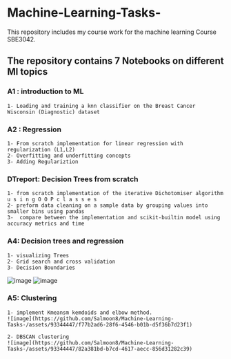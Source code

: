 # Machine-Learning-Tasks-
This repository includes my course work for the machine learning Course SBE3042. 

## The repository contains 7 Notebooks on different Ml topics

### A1 : introduction to ML
    1- Loading and training a knn classifier on the Breast Cancer Wisconsin (Diagnostic) dataset
### A2 :  Regression
    1- From scratch implementation for linear regression with regularization (L1,L2) 
    2- Overfitting and underfitting concepts
    3- Adding Regulariztion 
### DTreport: Decision Trees from scratch 
    1- from scratch implementation of the iterative Dichotomiser algorithm u s i n g O O P c l a s s e s 
    2- preform data cleaning on a sample data by grouping values into smaller bins using pandas
    3-  compare between the implementation and scikit-builtin model using accuracy metrics and time
### A4: Decision trees and regression
    1- visualizing Trees
    2- Grid search and cross validation
    3- Decision Boundaries
![image](https://github.com/Salmoon8/Machine-Learning-Tasks-/assets/93344447/7bc97e02-fe8a-46ec-ac95-8ed3b8078afb) 
![image](https://github.com/Salmoon8/Machine-Learning-Tasks-/assets/93344447/0a18b0bc-026f-4dfc-812e-35028c5fb064)
### A5: Clustering
    1- implement Kmeansm kemdoids and elbow method.
    ![image](https://github.com/Salmoon8/Machine-Learning-Tasks-/assets/93344447/f77b2ad6-28f6-4546-b01b-d5f36b7d23f1)

    2- DBSCAN clustering
    ![image](https://github.com/Salmoon8/Machine-Learning-Tasks-/assets/93344447/82a381bd-b7cd-4617-aecc-856d31282c39)







    

    
